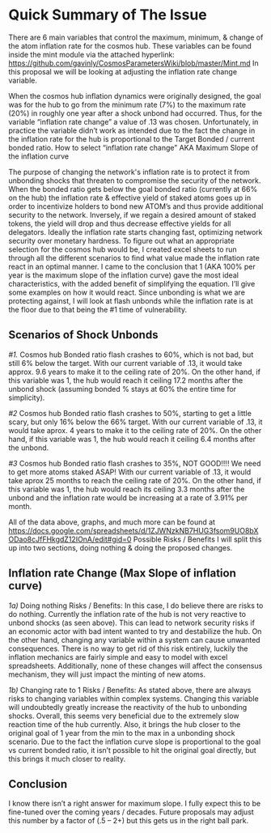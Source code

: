 ﻿# Quick Summary of The Issue
There are 6 main variables that control the maximum, minimum, & change of the atom inflation rate for the cosmos hub. These variables can be found inside the mint module via the attached hyperlink: https://github.com/gavinly/CosmosParametersWiki/blob/master/Mint.md
In this proposal we will be looking at adjusting the inflation rate change variable.

When the cosmos hub inflation dynamics were originally designed, the goal was for the hub to go from the minimum rate (7%) to the maximum rate (20%) in roughly one year after a shock unbond had occurred. Thus, for the variable “inflation rate change” a value of .13 was chosen. Unfortunately, in practice the variable didn’t work as intended due to the fact the change in the inflation rate for the hub is proportional to the Target Bonded / current bonded ratio.
How to select “inflation rate change” AKA Maximum Slope of the inflation curve

The purpose of changing the network's inflation rate is to protect it from unbonding shocks that threaten to compromise the security of the network. When the bonded ratio gets below the goal bonded ratio (currently at 66% on the hub) the inflation rate & effective yield of staked atoms goes up in order to incentivize holders to bond new ATOM’s and thus provide additional security to the network. Inversely, if we regain a desired amount of staked tokens, the yield will drop and thus decrease effective yields for all delegators. Ideally the inflation rate starts changing fast, optimizing network security over monetary hardness. To figure out what an appropriate selection for the cosmos hub would be, I created excel sheets to run through all the different scenarios to find what value made the inflation rate react in an optimal manner. I came to the conclusion that 1 (AKA 100% per year is the maximum slope of the inflation curve) gave the most ideal characteristics, with the added benefit of simplifying the equation. I’ll give some examples on how it would react. Since unbonding is what we are protecting against, I will look at flash unbonds while the inflation rate is at the floor due to that being the #1 time of vulnerability.

## Scenarios of Shock Unbonds 

*#1.* Cosmos hub Bonded ratio flash crashes to 60%, which is not bad, but still 6% below the target. With our current variable of .13, it would take approx. 9.6 years to make it to the ceiling rate of 20%. On the other hand, if this variable was 1, the hub would reach it ceiling 17.2 months after the unbond shock (assuming bonded % stays at 60% the entire time for simplicity).

*#2* Cosmos hub Bonded ratio flash crashes to 50%, starting to get a little scary, but only 16% below the 66% target. With our current variable of .13, it would take aprox. 4 years to make it to the ceiling rate of 20%. On the other hand, if this variable was 1, the hub would reach it ceiling 6.4 months after the unbond.

*#3* Cosmos hub Bonded ratio flash crashes to 35%, NOT GOOD!!!! We need to get more atoms staked ASAP! With our current variable of .13, it would take aprox 25 months to reach the ceiling rate of 20%. On the other hand, if this variable was 1, the hub would reach its ceiling 3.3 months after the unbond and the inflation rate would be increasing at a rate of 3.91% per month.

All of the data above, graphs, and much more can be found at https://docs.google.com/spreadsheets/d/1ZJWNzkNB7HUG3fsom9UO8bXODao8cJfFHkgdZ12IOnA/edit#gid=0
Possible Risks / Benefits
I will split this up into two sections, doing nothing & doing the proposed changes.

## Inflation rate Change (Max Slope of inflation curve)

*1a)* Doing nothing Risks / Benefits: In this case, I do believe there are risks to do nothing. Currently the inflation rate of the hub is not very reactive to unbond shocks (as seen above). This can lead to network security risks if an economic actor with bad intent wanted to try and destabilize the hub. On the other hand, changing any variable within a system can cause unwanted consequences. There is no way to get rid of this risk entirely, luckily the inflation mechanics are fairly simple and easy to model with excel spreadsheets. Additionally, none of these changes will affect the consensus mechanism, they will just impact the minting of new atoms.

*1b)* Changing rate to 1 Risks / Benefits: As stated above, there are always risks to changing variables within complex systems. Changing this variable will undoubtedly greatly increase the reactivity of the hub to unbonding shocks. Overall, this seems very beneficial due to the extremely slow reaction time of the hub currently. Also, it brings the hub closer to the original goal of 1 year from the min to the max in a unbonding shock scenario. Due to the fact the inflation curve slope is proportional to the goal vs current bonded ratio, it isn’t possible to hit the original goal directly, but this brings it much closer to reality.

## Conclusion

I know there isn’t a right answer for maximum slope. I fully expect this to be fine-tuned over the coming years / decades. Future proposals may adjust this number by a factor of (.5 – 2+) but this gets us in the right ball park.
